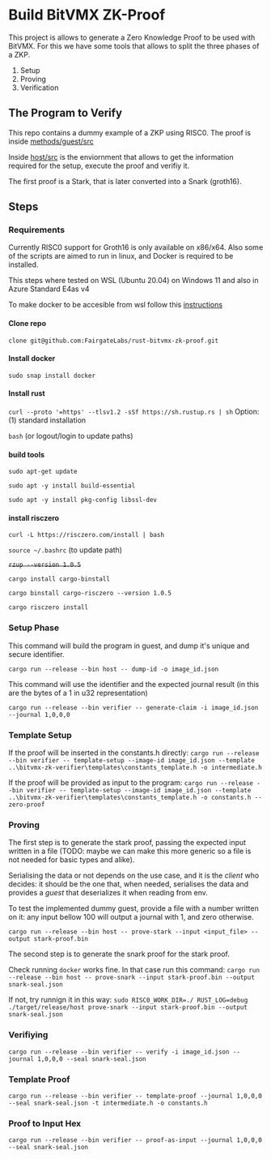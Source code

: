 # Build BitVMX ZK-Proof

This project is allows to generate a Zero Knowledge Proof to be used with BitVMX.
For this we have some tools that allows to split the three phases of a ZKP.
1. Setup
1. Proving
1. Verification

## The Program to Verify

This repo contains a dummy example of a ZKP using RISC0.
The proof is inside [methods/guest/src](methods/guest/src)

Inside [host/src](host/src) is the enviornment that allows to get the information required for the setup, execute the proof and verifiy it.

The first proof is a Stark, that is later converted into a Snark (groth16). 


## Steps

### Requirements

Currently RISC0 support for Groth16 is only available on x86/x64.
Also some of the scripts are aimed to run in linux, and Docker is required to be installed.

This steps where tested on WSL (Ubuntu 20.04) on Windows 11 and also in Azure Standard E4as v4

To make docker to be accesible from wsl follow this [instructions](https://docs.docker.com/desktop/wsl/)

#### Clone repo
`clone git@github.com:FairgateLabs/rust-bitvmx-zk-proof.git`

#### Install docker
`sudo snap install docker`

#### Install rust
`curl --proto '=https' --tlsv1.2 -sSf https://sh.rustup.rs | sh`
Option: (1) standard installation

`bash` (or logout/login to update paths)

#### build tools
`sudo apt-get update`

`sudo apt -y install build-essential`

`sudo apt -y install pkg-config libssl-dev`


#### install risczero
`curl -L https://risczero.com/install | bash`

`source ~/.bashrc` (to update path)

~~`rzup --version 1.0.5`~~

`cargo install cargo-binstall`

`cargo binstall cargo-risczero --version 1.0.5`

`cargo risczero install`

### Setup Phase

This command will build the program in guest, and dump it's unique and secure identifier. 

`cargo run --release --bin host -- dump-id -o image_id.json`

This command will use the identifier and the expected journal result (in this are the bytes of a 1 in u32 representation)

`cargo run --release --bin verifier -- generate-claim -i image_id.json --journal 1,0,0,0`

### Template Setup

If the proof will be inserted in the constants.h directly:
`cargo run --release --bin verifier -- template-setup --image-id image_id.json --template ..\bitvmx-zk-verifier\templates\constants_template.h -o intermediate.h`

If the proof will be provided as input to the program:
`cargo run --release --bin verifier -- template-setup --image-id image_id.json --template ..\bitvmx-zk-verifier\templates\constants_template.h -o constants.h --zero-proof`

### Proving

The first step is to generate the stark proof, passing the expected input written in a file (TODO: maybe we can make this more generic so a file is not needed for basic types and alike).

Serialising the data or not depends on the use case, and it is the _client_ who decides: it should be the one that, when needed, serialises the data and provides a _guest_ that deserializes it when reading from env.

To test the implemented dummy guest, provide a file with a number written on it: any input bellow 100 will output a journal with 1, and zero otherwise.

`cargo run --release --bin host -- prove-stark --input <input_file> --output stark-proof.bin`

The second step is to generate the snark proof for the stark proof.

Check running `docker` works fine. In that case run this command:
`cargo run --release --bin host -- prove-snark --input stark-proof.bin --output snark-seal.json`

If not, try runnign it in this way:
`sudo RISC0_WORK_DIR=./ RUST_LOG=debug ./target/release/host prove-snark --input stark-proof.bin --output snark-seal.json`

### Verifiying

`cargo run --release --bin verifier -- verify -i image_id.json --journal 1,0,0,0 --seal snark-seal.json`

### Template Proof 

`cargo run --release --bin verifier -- template-proof --journal 1,0,0,0 --seal snark-seal.json -t intermediate.h -o constants.h`

### Proof to Input Hex 
`cargo run --release --bin verifier -- proof-as-input --journal 1,0,0,0 --seal snark-seal.json`


